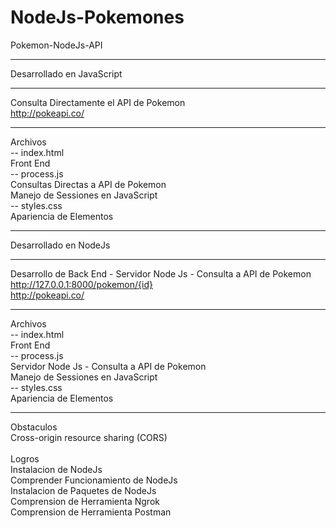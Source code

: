 # NodeJs-Pokemones

Pokemon-NodeJs-API<br><hr>
Desarrollado en JavaScript<br><hr>
Consulta Directamente el API de Pokemon<br>
http://pokeapi.co/
<br><hr>
Archivos<br>
-- index.html<br>
	Front End<br>
-- process.js<br>
	Consultas Directas a API de Pokemon<br>
	Manejo de Sessiones en JavaScript<br>
-- styles.css<br>
	Apariencia de Elementos
<br><hr>
Desarrollado en NodeJs<br><hr>
Desarrollo de Back End - Servidor Node Js - Consulta a API de Pokemon<br>
http://127.0.0.1:8000/pokemon/{id}<br>
http://pokeapi.co/
<br><hr>
Archivos<br>
-- index.html<br>
		Front End<br>
-- process.js<br>
		Servidor Node Js - Consulta a API de Pokemon<br>
		Manejo de Sessiones en JavaScript<br>
-- styles.css<br>
		Apariencia de Elementos<br>
<hr>
Obstaculos<br>
Cross-origin resource sharing (CORS) <br>
<br>
Logros<br>
Instalacion de NodeJs<br>
Comprender Funcionamiento de NodeJs<br>
Instalacion de Paquetes de NodeJs<br>
Comprension de Herramienta Ngrok<br>
Comprension de Herramienta Postman<br>



